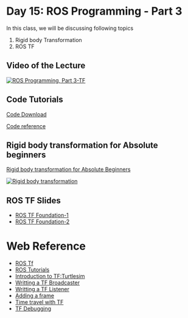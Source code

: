 # Day 15: ROS Programming - Part 3

In this class, we will be discussing following topics

1. Rigid body Transformation
2. ROS TF

## Video of the Lecture

[![ROS Programming, Part 3-TF](https://img.youtube.com/vi/ZZVjBXs5R_A/0.jpg)](https://drive.google.com/file/d/1y0y8-bO161SsUmMxJFN3G8WXd-M1jhOK/view?usp=sharing)


## Code Tutorials

[Code Download](code)

[Code reference](http://wiki.ros.org/tf/Tutorials)
 

## Rigid body transformation for Absolute beginners

[Rigid body transformation for Absolute Beginners](https://www.rosroboticslearning.com/rigid-body-transformations)

[![Rigid body transformation](https://img.youtube.com/vi/oS0C1ZYvY6Y/0.jpg)](https://www.youtube.com/watch?v=oS0C1ZYvY6Y)

## ROS TF Slides

* [ROS TF Foundation-1](reference/ROS_TF_Reference_Slide.pdf)
* [ROS TF Foundation-2](reference/ROS_TF_Reference_Slide1.pdf)



# Web Reference

* [ROS Tf](http://wiki.ros.org/tf)
* [ROS Tutorials](http://wiki.ros.org/tf/Tutorials)
* [Introduction to TF:Turtlesim](http://wiki.ros.org/tf/Tutorials/Introduction%20to%20tf)
* [Writting a TF Broadcaster](http://wiki.ros.org/tf/Tutorials/Writing%20a%20tf%20broadcaster%20%28C%2B%2B%29)
* [Writting a TF Listener](http://wiki.ros.org/tf/Tutorials/Writing%20a%20tf%20listener%20%28C%2B%2B%29)
* [Adding a frame](http://wiki.ros.org/tf/Tutorials/Adding%20a%20frame%20%28C%2B%2B%29)
* [Time travel with TF](http://wiki.ros.org/tf/Tutorials/Time%20travel%20with%20tf%20%28C%2B%2B%29)
* [TF Debugging](http://wiki.ros.org/tf/Tutorials/Debugging%20tf%20problems)

